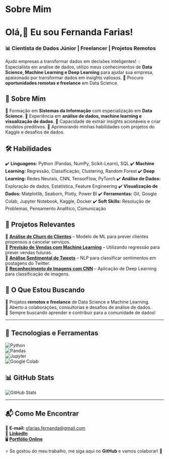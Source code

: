 
<!-- ## Hi there 👋

**fernanda993/fernanda993** is a ✨ _special_ ✨ repository because its `README.md` (this file) appears on your GitHub profile. -->


# Sobre Mim

#  Olá,👋  Eu sou Fernanda Farias!

### 📊 Cientista de Dados Júnior | Freelancer | Projetos Remotos

Ajudo empresas a transformar dados em decisões inteligentes! 
💡Especialista em analise de dados, utilizo meus conhecimentos de **Data Science, Machine Learning e Deep Learning** para ajudar sua empresa, apaixonado por transformar dados em insights valiosos. 
📍 Procuro **oportunidades remotas e freelance** em Data Science.

## 🚀 Sobre Mim

🔹 Formação em **Sistemas da Informação** com especialização em **Data Science**.
🔹 Experiência em **análise de dados, machine learning e visualização de dados**.
🔹 Capacidade de extrair insights acionáveis e criar modelos preditivos.
🔹 Aprimorando minhas habilidades com projetos do Kaggle e desafios de dados.

## 🛠️ Habilidades

✔️ **Linguagens:** Python (Pandas, NumPy, Scikit-Learn), SQL
✔️ **Machine Learning:** Regressão, Classificação, Clustering, Random Forest
✔️ **Deep Learning:** Redes Neurais, CNN, TensorFlow, PyTorch
✔️ **Análise de Dados:** Exploração de dados, Estatística, Feature Engineering
✔️ **Visualização de Dados:** Matplotlib, Seaborn, Plotly, Power BI
✔️ **Ferramentas:** Git, Google Colab, Jupyter Notebook, Kaggle, Docker
✔️ **Soft Skills:** Resolução de Problemas, Pensamento Analítico, Comunicação

## 📂 Projetos Relevantes

🔹 [**Análise de Churn de Clientes**](#) – Modelo de ML para prever clientes propensos a cancelar serviços.  
🔹 [**Previsão de Vendas com Machine Learning**](#) – Utilizando regressão para prever vendas futuras.  
🔹 [**Análise Sentimental de Tweets**](#) – NLP para classificar sentimentos em postagens do Twitter.  
🔹 [**Reconhecimento de Imagens com CNN**](#) – Aplicação de Deep Learning para classificação de imagens.  

## 🎯 O Que Estou Buscando

💼 Projetos **remotos e freelance** de Data Science e Machine Learning.  
📩 Aberto a colaborações, consultorias e desafios de análise de dados.  
🚀 Sempre buscando aprender e contribuir para a comunidade de dados!

---

## 🚀 Tecnologias e Ferramentas  
![Python](https://img.shields.io/badge/Python-3776AB?style=for-the-badge&logo=python&logoColor=white)  
![Pandas](https://img.shields.io/badge/Pandas-150458?style=for-the-badge&logo=pandas&logoColor=white)  
![Jupyter](https://img.shields.io/badge/Jupyter-F37626?style=for-the-badge&logo=jupyter&logoColor=white)  
![Google Colab](https://colab.research.google.com/drive/1WYxmu4bTNCKkTXmxhHhE_nRPfG_SUU7n#scrollTo=hM4PfZiy5JAS)  

## 📊 GitHub Stats  
![GitHub Stats](https://github-readme-stats.vercel.app/api?username=fernanda993&show_icons=true&theme=radical)  

---

## 📬 Como Me Encontrar
📧 **E-mail:** sfarias.fernanda@gmail.com  
💼 [**LinkedIn**](www.linkedin.com/in/fernanda-sousa-farias)  
🖥️ [**Portfólio Online**](#)
<!-- 📊 [**Kaggle**](https://www.kaggle.com/seuperfil)  -->

⭐ Se gostou do meu trabalho, me siga aqui no **GitHub** e vamos colaborar! 🚀

<!--
Here are some ideas to get you started:

- 🔭 I’m currently working on ...
- 🌱 I’m currently learning ...
- 👯 I’m looking to collaborate on ...
- 🤔 I’m looking for help with ...
- 💬 Ask me about ...
- 📫 How to reach me: ...
- 😄 Pronouns: ...
- ⚡ Fun fact: ...
-->
